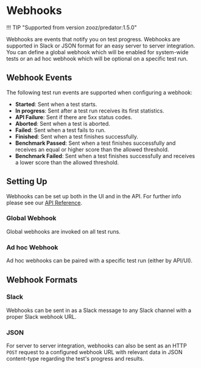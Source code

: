 # Webhooks
!!! TIP "Supported from version zooz/predator:1.5.0"

Webhooks are events that notify you on test progress. 
Webhooks are supported in Slack or JSON format for an easy server to server integration. 
You can define a global webhook which will be enabled for system-wide tests or an ad hoc webhook which will be optional on a specific test run.

## Webhook Events
The following test run events are supported when configuring a webhook:

- **Started**: Sent when a test starts.
- **In progress**: Sent after a test run receives its first statistics.
- **API Failure**: Sent if there are 5xx status codes.
- **Aborted**: Sent when a test is aborted.
- **Failed**: Sent when a test fails to run.
- **Finished**: Sent when a test finishes successfully.
- **Benchmark Passed**: Sent when a test finishes successfully and receives an equal or higher score than the allowed threshold.
- **Benchmark Failed**: Sent when a test finishes successfully and receives a lower score than the allowed threshold.

## Setting Up
Webhooks can be set up both in the UI and in the API. For further info please see our <u>[API Reference](apireference.md)</u>.

### Global Webhook
Global webhooks are invoked on all test runs.

### Ad hoc Webhook
Ad hoc webhooks can be paired with a specific test run (either by API/UI).

## Webhook Formats

### Slack
Webhooks can be sent in as a Slack message to any Slack channel with a proper Slack webhook URL.

### JSON
For server to server integration, webhooks can also be sent as an HTTP `POST` request to a configured webhook URL with relevant data in JSON content-type regarding the test's progress and results.